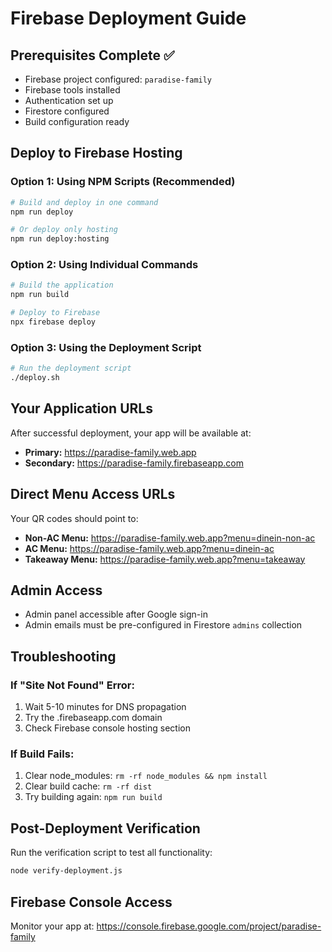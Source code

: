 # Firebase Deployment Guide

## Prerequisites Complete ✅
- Firebase project configured: `paradise-family`
- Firebase tools installed
- Authentication set up
- Firestore configured
- Build configuration ready

## Deploy to Firebase Hosting

### Option 1: Using NPM Scripts (Recommended)
```bash
# Build and deploy in one command
npm run deploy

# Or deploy only hosting
npm run deploy:hosting
```

### Option 2: Using Individual Commands
```bash
# Build the application
npm run build

# Deploy to Firebase
npx firebase deploy
```

### Option 3: Using the Deployment Script
```bash
# Run the deployment script
./deploy.sh
```

## Your Application URLs
After successful deployment, your app will be available at:
- **Primary:** https://paradise-family.web.app
- **Secondary:** https://paradise-family.firebaseapp.com

## Direct Menu Access URLs
Your QR codes should point to:
- **Non-AC Menu:** https://paradise-family.web.app?menu=dinein-non-ac
- **AC Menu:** https://paradise-family.web.app?menu=dinein-ac  
- **Takeaway Menu:** https://paradise-family.web.app?menu=takeaway

## Admin Access
- Admin panel accessible after Google sign-in
- Admin emails must be pre-configured in Firestore `admins` collection

## Troubleshooting

### If "Site Not Found" Error:
1. Wait 5-10 minutes for DNS propagation
2. Try the .firebaseapp.com domain
3. Check Firebase console hosting section

### If Build Fails:
1. Clear node_modules: `rm -rf node_modules && npm install`
2. Clear build cache: `rm -rf dist`
3. Try building again: `npm run build`

## Post-Deployment Verification
Run the verification script to test all functionality:
```bash
node verify-deployment.js
```

## Firebase Console Access
Monitor your app at: https://console.firebase.google.com/project/paradise-family